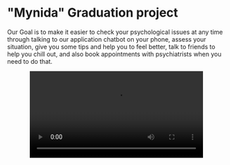 # "Mynida" Graduation project


Our Goal is to make it easier to check your psychological issues at any time through talking to
our application chatbot on your phone, assess your situation, give you some tips and help you to feel better, talk to friends to help you chill out, and also book appointments with psychiatrists when you need to do that. 









<div align="center">
  <video src="https://user-images.githubusercontent.com/61237536/220800661-eb5bd83a-fb15-4033-80e4-0b2be6bf8998.mp4" width=400/>
<div/>






